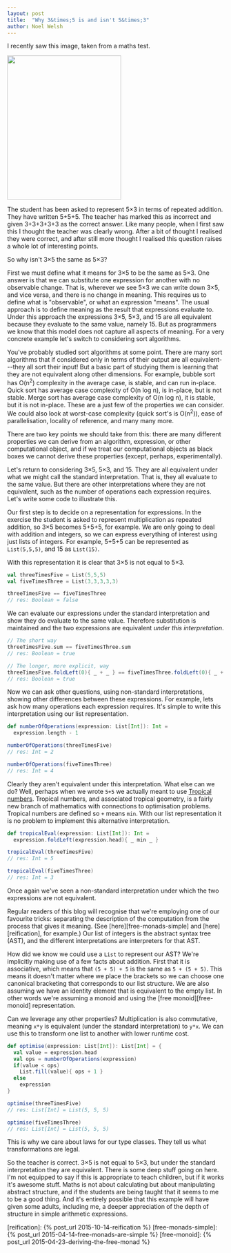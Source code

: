 ```yaml
---
layout: post
title:  "Why 3&times;5 is and isn't 5&times;3"
author: Noel Welsh
---
```


I recently saw this image, taken from a maths test.


<a href="http://i.imgur.com/KtKNmXG.png">
  <img src="/images/blog/2015-11-17-3x5.png" width=264 height=334>
</a>

The student has been asked to represent 5&times;3 in terms of repeated addition. They have written 5+5+5. The teacher has marked this as incorrect and given 3+3+3+3+3 as the correct answer. Like many people, when I first saw this I thought the teacher was clearly wrong. After a bit of thought I realised they were correct, and after still more thought I realised this question raises a whole lot of interesting points.

So why isn't 3&times;5 the same as 5&times;3?

<!--more-->

First we must define what it means for 3&times;5 to be the same as 5&times;3. One answer is that we can substitute one expression for another with no observable change. That is, wherever we see 5&times;3 we can write down 3&times;5, and vice versa, and there is no change in meaning. This requires us to define what is "observable", or what an expression "means". The usual approach is to define meaning as the result that expressions evaluate to. Under this approach the expressions 3&times;5, 5&times;3, and 15 are all equivalent because they evaluate to the same value, namely 15. But as programmers we know that this model does not capture all aspects of meaning. For a very concrete example let's switch to considering sort algorithms.

You've probably studied sort algorithms at some point. There are many sort algorithms that if considered only in terms of their output are all equivalent---they all sort their input! But a basic part of studying them is learning that they are not equivalent along other dimensions. For example, bubble sort has O(n<sup>2</sup>) complexity in the average case, is stable, and can run in-place. Quick sort has average case complexity of O(n log n), is in-place, but is not stable. Merge sort has average case complexity of O(n log n), it is stable, but it is not in-place. These are a just few of the properties we can consider. We could also look at worst-case complexity (quick sort's is O(n<sup>2</sup>)), ease of parallelisation, locality of reference, and many many more.

There are two key points we should take from this: there are many different properties we can derive from an algorithm, expression, or other computational object, and if we treat our computational objects as black boxes we cannot derive these properties (except, perhaps, experimentally).

Let's return to considering 3&times;5, 5&times;3, and 15. They are all equivalent under what we might call the standard interpretation. That is, they all evaluate to the same value. But there are other interpretations where they are not equivalent, such as the number of operations each expression requires. Let's write some code to illustrate this.

Our first step is to decide on a representation for expressions. In the exercise the student is asked to represent multiplication as repeated addition, so 3&times;5 becomes 5+5+5, for example. We are only going to deal with addition and integers, so we can express everything of interest using just lists of integers. For example, 5+5+5 can be represented as `List(5,5,5)`, and 15 as `List(15)`.

With this representation it is clear that 3&times;5 is not equal to 5&times;3.

~~~scala
val threeTimesFive = List(5,5,5)
val fiveTimesThree = List(3,3,3,3,3)

threeTimesFive == fiveTimesThree
// res: Boolean = false
~~~

We can evaluate our expressions under the standard interpretation and show they do evaluate to the same value. Therefore substitution is maintained and the two expressions are equivalent *under this interpretation*.

~~~scala
// The short way
threeTimesFive.sum == fiveTimesThree.sum
// res: Boolean = true

// The longer, more explicit, way
threeTimesFive.foldLeft(0){ _ + _ } == fiveTimesThree.foldLeft(0){ _ + _ }
// res: Boolean = true
~~~

Now we can ask other questions, using non-standard interpretations, showing other differences between these expressions. For example, lets ask how many operations each expression requires. It's simple to write this interpretation using our list representation.

~~~scala
def numberOfOperations(expression: List[Int]): Int =
  expression.length - 1

numberOfOperations(threeTimesFive)
// res: Int = 2

numberOfOperations(fiveTimesThree)
// res: Int = 4
~~~

Clearly they aren't equivalent under this interpretation. What else can we do? Well, perhaps when we wrote `5+5` we actually meant to use [Tropical numbers][tropical-geometry]. Tropical numbers, and associated tropical geometry, is a fairly new branch of mathematics with connections to optimisation problems. Tropical numbers are defined so `+` means `min`. With our list representation it is no problem to implement this alternative interpretation.

~~~scala
def tropicalEval(expression: List[Int]): Int =
  expression.foldLeft(expression.head){ _ min _ }

tropicalEval(threeTimesFive)
// res: Int = 5

tropicalEval(fiveTimesThree)
// res: Int = 3
~~~

Once again we've seen a non-standard interpretation under which the two expressions are not equivalent.

Regular readers of this blog will recognise that we're employing one of our favourite tricks: separating the description of the computation from the process that gives it meaning. (See [here][free-monads-simple] and [here][reification], for example.) Our list of integers is the abstract syntax tree (AST), and the different interpretations are interpreters for that AST.

How did we know we could use a `List` to represent our AST? We're implicitly making use of a few facts about addition. First that it is associative, which means that `(5 + 5) + 5` is the same as `5 + (5 + 5)`. This means it doesn't matter where we place the brackets so we can choose one canonical bracketing that corresponds to our list structure. We are also assuming we have an identity element that is equivalent to the empty list. In other words we're assuming a monoid and using the [free monoid][free-monoid] representation.

Can we leverage any other properties? Multiplication is also commutative, meaning `x*y` is equivalent (under the standard interpretation) to `y*x`. We can use this to transform one list to another with lower runtime cost.

~~~scala
def optimise(expression: List[Int]): List[Int] = {
  val value = expression.head
  val ops = numberOfOperations(expression)
  if(value < ops)
    List.fill(value){ ops + 1 }
  else
    expression
}

optimise(threeTimesFive)
// res: List[Int] = List(5, 5, 5)

optimise(fiveTimesThree)
// res: List[Int] = List(5, 5, 5)
~~~

This is why we care about laws for our type classes. They tell us what transformations are legal.

So the teacher is correct. 3&times;5 is not equal to 5&times;3, but under the standard interpretation they are equivalent. There is some deep stuff going on here. I'm not equipped to say if this is appropriate to teach children, but if it works it's awesome stuff. Maths is not about calculating but about manipulating abstract structure, and if the students are being taught that it seems to me to be a good thing. And it's entirely possible that this example will have given some adults, including me, a deeper appreciation of the depth of structure in simple arithmetic expressions.

[tropical-geometry]: https://en.wikipedia.org/wiki/Tropical_geometry
[reification]: {% post_url 2015-10-14-reification %}
[free-monads-simple]: {% post_url 2015-04-14-free-monads-are-simple %}
[free-monoid]: {% post_url 2015-04-23-deriving-the-free-monad %}
